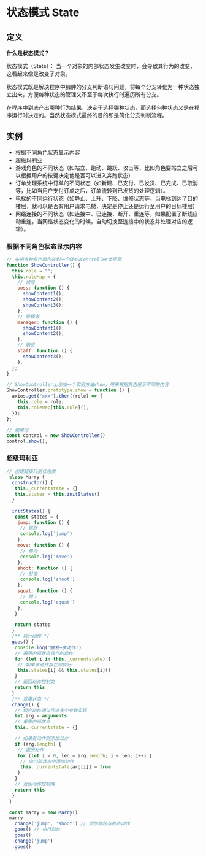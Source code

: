 # 状态模式 State

## 定义

**什么是状态模式？**

状态模式（State）： 当一个对象的内部状态发生改变时，会导致其行为的改变，这看起来像是改变了对象。

状态模式既是解决程序中臃肿的分支判断语句问题，将每个分支转化为一种状态独立出来，方便每种状态的管理又不至于每次执行时遍历所有分支。

在程序中到底产出哪种行为结果，决定于选择哪种状态，而选择何种状态又是在程序运行时决定的。当然状态模式最终的目的即是简化分支判断流程。

## 实例

- 根据不同角色状态显示内容
- 超级玛利亚
- 游戏角色的不同状态（如站立、跑动、跳跃、攻击等，比如角色要站立之后可以根据用户的按键决定他是否可以进入奔跑状态）
- 订单处理系统中订单的不同状态（如新建、已支付、已发货、已完成、已取消等，比如当用户支付订单之后，订单流转到已发货的处理逻辑）。
- 电梯的不同运行状态（如静止、上升、下降、维修状态等，当电梯到达了目的楼层，就可以是否有用户请求电梯，决定是停止还是运行至用户的目标楼层）
- 网络连接的不同状态（如连接中、已连接、断开、重连等，如果配置了断线自动重连，当网络状态变化的时候，自动切换至连接中的状态并处理对应的逻辑）。

### 根据不同角色状态显示内容

```js
// 先把各种角色都包装到一个ShowController类里面
function ShowController() {
  this.role = "";
  this.roleMap = {
    // 领导
    boss: function () {
      showContent1();
      showContent2();
      showContent3();
    },
    // 管理者
    manager: function () {
      showContent1();
      showContent2();
    },
    // 职员
    staff: function () {
      showContent3();
    },
  };
}

// ShowController上添加一个实例方法show，用来根据角色展示不同的内容
ShowController.prototype.show = function () {
  axios.get("xxx").then((role) => {
    this.role = role;
    this.roleMap[this.role]();
  });
};

// 使用时
const control = new ShowController()
control.show();
```

### 超级玛利亚

```js
// 创建超级玛丽状态类
 class Marry {
  constructor() {
   this._currentstate = {}
   this.states = this.initStates()
  }

  initStates() {
   const states = {
    jump: function () {
     // 跳跃
     console.log('jump')
    },
    move: function () {
     // 移动
     console.log('move')
    },
    shoot: function () {
     // 射击
     console.log('shoot')
    },
    squat: function () {
     // 蹲下
     console.log('squat')
    },
   }

   return states
  }
  /** 执行动作 */
  goes() {
   console.log('触发—次动作')
   // 遍历内部状态保存的动作
   for (let i in this._currentstate) {
    // 如果该动作存在则执行
    this.states[i] && this.states[i]()
   }
   // 返回动作控制类
   return this
  }
  /** 变更状态 */
  change() {
   // 组合动作通过传递多个参数实现
   let arg = arguments
   // 重置内部状态
   this._currentstate = {}

   // 如果有动作则添加动作
   if (arg.length) {
    // 遍历动作
    for (let i = 0, len = arg.length; i < len; i++) {
     // 向内部状态中添加动作
     this._currentstate[arg[i]] = true
    }
   }
   // 返回动作控制类
   return this
  }
 }

 const marry = new Marry()
 marry
  .change('jump', 'shoot') // 添加跳跃与射击动作
  .goes() // 执行动作
  .goes()
  .change('jump')
  .goes()
```
